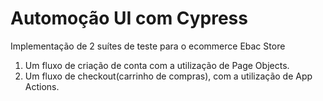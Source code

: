 # Automoção UI com Cypress

Implementação de 2 suítes de teste para o ecommerce Ebac Store
1. Um fluxo de criação de conta com a utilização de Page Objects.
2. Um fluxo de checkout(carrinho de compras), com a utilização de App Actions. 
